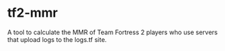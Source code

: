 # tf2-mmr
A tool to calculate the MMR of Team Fortress 2 players who use servers that upload logs to the logs.tf site.
